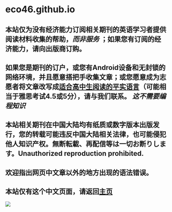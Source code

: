 # eco46.github.io

## 本站仅为没有经济能力订阅相关期刊的英语学习者提供阅读材料收集的帮助，*而非服务* ；如果您有订阅的经济能力，请向出版商订购。
## 如果您是期刊的订户，或您有Android设备和无封锁的网络环境，并且愿意搭把手收集文章；或您愿意成为志愿者将文章改写成[适合高中生阅读的平实语言](reading.ability.md)（可能相当于雅思考试4.5或5分），请与我们联系。 _这不需要编程知识_
## 本站相关期刊在中国大陆均有纸质或数字版本出版发行，您的转载可能违反中国大陆相关法律，也可能侵犯他人知识产权。無断転載、再配信等は一切お断りします。Unauthorized reproduction prohibited.
## 欢迎指出网页中文章以外的地方出现的语法错误。
## 本站仅有这个中文页面，请返回[主页](index.md)
<img src="https://cdn.jsdelivr.net/gh/chch455/tuchuang/2020/04/25/b94fb501e39b4b44ceadb77ecc02fe04.png">
